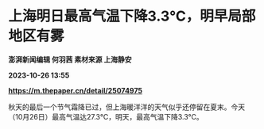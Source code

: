 # 上海明日最高气温下降3.3℃，明早局部地区有雾
**澎湃新闻编辑 何羽茜 素材来源 上海静安**

**2023-10-26 13:55**

**https://m.thepaper.cn/detail/25074975**

秋天的最后一个节气霜降已过，但上海暖洋洋的天气似乎还停留在夏末。今天（10月26日）最高气温达27.3℃，明天，最高气温下降3.3℃。